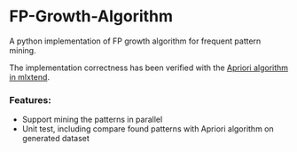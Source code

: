 # FP-Growth-Algorithm
A python implementation of FP growth algorithm for frequent pattern mining.

The implementation correctness has been verified with the [Apriori algorithm in mlxtend](http://rasbt.github.io/mlxtend/user_guide/frequent_patterns/apriori/).

### Features:
- Support mining the patterns in parallel
- Unit test, including compare found patterns with Apriori algorithm on generated dataset
